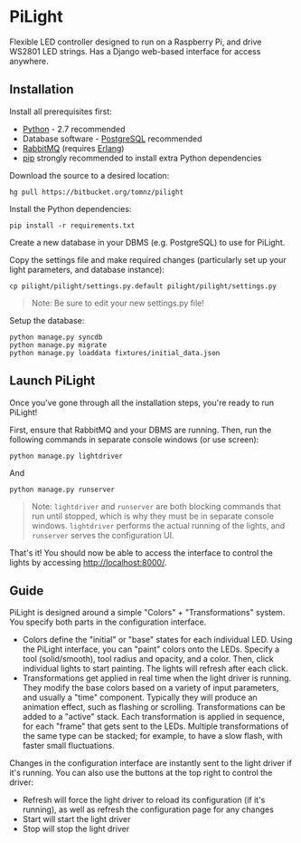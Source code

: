 PiLight
=======

Flexible LED controller designed to run on a Raspberry Pi, and drive WS2801 LED strings. Has a Django web-based interface for access anywhere.


Installation
------------

Install all prerequisites first:

* [Python](http://www.python.org/download/) - 2.7 recommended
* Database software - [PostgreSQL](http://www.postgresql.org/download/) recommended
* [RabbitMQ](http://www.rabbitmq.com/download.html) (requires [Erlang](http://www.erlang.org/download.html))
* [pip](https://pypi.python.org/pypi/pip/) strongly recommended to install extra Python dependencies

Download the source to a desired location:

    hg pull https://bitbucket.org/tomnz/pilight

Install the Python dependencies:

    pip install -r requirements.txt

Create a new database in your DBMS (e.g. PostgreSQL) to use for PiLight.

Copy the settings file and make required changes (particularly set up your light parameters, and database instance):

    cp pilight/pilight/settings.py.default pilight/pilight/settings.py

> Note: Be sure to edit your new settings.py file!

Setup the database:

    python manage.py syncdb
    python manage.py migrate
    python manage.py loaddata fixtures/initial_data.json


Launch PiLight
--------------

Once you've gone through all the installation steps, you're ready to run PiLight!

First, ensure that RabbitMQ and your DBMS are running. Then, run the following commands in separate console windows (or use screen):

    python manage.py lightdriver

And

    python manage.py runserver

> Note: `lightdriver` and `runserver` are both blocking commands that run until stopped, which is why they must be in separate console windows. `lightdriver` performs the actual running of the lights, and `runserver` serves the configuration UI.

That's it! You should now be able to access the interface to control the lights by accessing [http://localhost:8000/](http://localhost:8000/).


Guide
-----

PiLight is designed around a simple "Colors" + "Transformations" system. You specify both parts in the configuration interface.

* Colors define the "initial" or "base" states for each individual LED. Using the PiLight interface, you can "paint" colors onto the LEDs. Specify a tool (solid/smooth), tool radius and opacity, and a color. Then, click individual lights to start painting. The lights will refresh after each click.
* Transformations get applied in real time when the light driver is running. They modify the base colors based on a variety of input parameters, and usually a "time" component. Typically they will produce an animation effect, such as flashing or scrolling. Transformations can be added to a "active" stack. Each transformation is applied in sequence, for each "frame" that gets sent to the LEDs. Multiple transformations of the same type can be stacked; for example, to have a slow flash, with faster small fluctuations.

Changes in the configuration interface are instantly sent to the light driver if it's running. You can also use the buttons at the top right to control the driver:

* Refresh will force the light driver to reload its configuration (if it's running), as well as refresh the configuration page for any changes
* Start will start the light driver
* Stop will stop the light driver